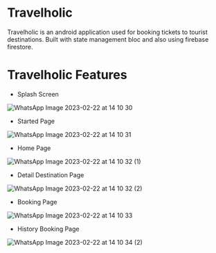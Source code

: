 # Travelholic

Travelholic is an android application used for booking tickets to tourist destinations. Built with state management bloc and also using firebase firestore.

# Travelholic Features

- Splash Screen

![WhatsApp Image 2023-02-22 at 14 10 30](https://user-images.githubusercontent.com/37206465/222071089-4a48088d-8587-4786-8020-9fd38494ba94.jpeg)

- Started Page

![WhatsApp Image 2023-02-22 at 14 10 31](https://user-images.githubusercontent.com/37206465/222071151-6bfe89eb-41dd-4856-8285-7e1f7529856a.jpeg)

- Home Page

![WhatsApp Image 2023-02-22 at 14 10 32 (1)](https://user-images.githubusercontent.com/37206465/222071209-84b0e07e-7725-437f-9e51-bb297258f2e2.jpeg)

- Detail Destination Page

![WhatsApp Image 2023-02-22 at 14 10 32 (2)](https://user-images.githubusercontent.com/37206465/222071252-7b057b44-1954-490e-afc5-e2c1de931b82.jpeg)

- Booking Page

![WhatsApp Image 2023-02-22 at 14 10 33](https://user-images.githubusercontent.com/37206465/222071291-7d576d8d-753c-42c4-9b3b-35c516c4ff7b.jpeg)

- History Booking Page

![WhatsApp Image 2023-02-22 at 14 10 34 (2)](https://user-images.githubusercontent.com/37206465/222071334-015f042f-a9ce-4ee9-807d-5e9df53c161d.jpeg)
